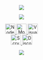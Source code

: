 <p align="center">
<img src="https://cdn.discordapp.com/emojis/1077377363832209459.png"/>
</p>

<p align="center">
<img src="https://readme-typing-svg.herokuapp.com?color=36BCF7FF&center=true&size=22&lines=Desenvolvedor;Tecnologia;Gamer;"/>
</p>
<p align="center">
  <a href="https://nodejs.org/">
        <img alt="NodeJS" height="32" width="32" src="https://res.cloudinary.com/dkfobbwsu/image/upload/v1597534532/node-dot-js.svg"/>
  </a>
  <a href="https://mongodb.com/">
    <img alt="MongoDB" height="32" width="32" src="https://www.pngkey.com/png/full/383-3838923_open-mongodb-icon.png"/>
  </a>
  <a href="https://code.visualstudio.com/">
    <img alt="Visual Studio Code" height="32" width="32" src="https://upload.wikimedia.org/wikipedia/commons/4/4b/Visual_Studio_Code_Insiders_1.36_icon.svg" />
  </a>
 <br/>
   <a href="https://scrybabx.cc/">
    <img alt="ScryBabx" heigt="32" width="32" src="https://cdn.discordapp.com/emojis/1077377363832209459.png" />
  </a>
  <a href="https://discord.com/invite/scrybabx">
    <img alt="Discord" height="32" width="32" src="https://media.discordapp.net/attachments/1098673488111357992/1099040787859255436/image.png"/>
  </a>
 <p align="center">
   <a href="https://spotify-github-profile.vercel.app/api/view.svg?uid=31vwbutl5mfh3jih2w5ykfoueej4">
    <img src="https://spotify-github-profile.vercel.app/api/view.svg?uid=31vwbutl5mfh3jih2w5ykfoueej4&cover_image=true&theme=default&show_offline=false&background_color=121212"/>
   </a>
